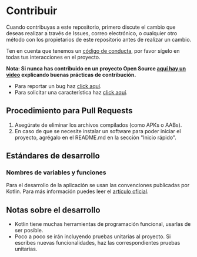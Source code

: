 # Contribuir

Cuando contribuyas a este repositorio, primero discute el cambio que deseas realizar a través de Issues,
correo electrónico, o cualquier otro método con los propietarios de este repositorio antes de realizar un cambio.

Ten en cuenta que tenemos un [código de conducta](https://github.com/RamiroEda/SAES-para-Alumnos/blob/master/CODE_OF_CONDUCT.md), por favor sígelo en todas tus interacciones en el proyecto.

**Nota: Si nunca has contribuido en un proyecto Open Source [aquí hay un video](https://www.youtube.com/watch?v=c6b6B9oN4Vg&t=780s&ab_channel=FacebookOpenSource) explicando buenas prácticas de contribución.**

* Para reportar un bug haz [click aquí](https://github.com/RamiroEda/SAES-para-Alumnos/issues/new?labels=bug&template=issue.md&title=%5BFECHA+EN+YY-MM-DD%5D%3A+%5BTITULO+DEL+ISSUE%5D).
* Para solicitar una característica haz [click aquí](https://github.com/RamiroEda/SAES-para-Alumnos/issues/new?labels=feature&template=feature.md&title=%5BFECHA+EN+YY-MM-DD%5D%3A+%5BTITULO+DEL+ISSUE%5D).

## Procedimiento para Pull Requests

1. Asegúrate de eliminar los archivos compilados (como APKs o AABs).
2. En caso de que se necesite instalar un software para poder iniciar el proyecto, agrégalo en el README.md en la sección "Inicio rápido". 

## Estándares de desarrollo

### Nombres de variables y funciones
Para el desarrollo de la aplicación se usan las convenciones publicadas por Kotlin.
Para más información puedes leer el [artículo oficial](https://kotlinlang.org/docs/reference/coding-conventions.html).

## Notas sobre el desarrollo

* Kotlin tiene muchas herramientas de programación funcional, usarlas de ser posible.
* Poco a poco se irán incluyendo pruebas unitarias al proyecto. Si escribes nuevas funcionalidades, haz las correspondientes pruebas unitarias.

